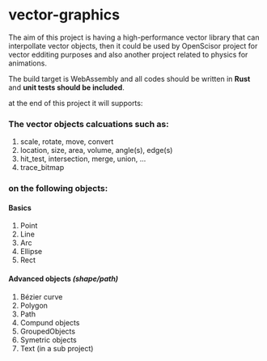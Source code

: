 # vector-graphics

The aim of this project is having a high-performance vector library that can interpollate vector objects, then it could be used by OpenScisor project for vector edditing purposes and also another project related to physics for animations.

The build target is WebAssembly and all codes should be written in **Rust** and **unit tests should be included**. 

at the end of this project it will supports: 

### The vector objects calcuations such as: 
1. scale, rotate, move, convert
2. location, size, area, volume, angle(s), edge(s)
3. hit_test, intersection, merge, union, ...
4. trace_bitmap

### on the following objects:
#### Basics
1. Point
2. Line
3. Arc
4. Ellipse
5. Rect

#### Advanced objects *(shape/path)*
1. Bézier curve
2. Polygon
3. Path
4. Compund objects
5. GroupedObjects
6. Symetric objects
7. Text (in a sub project)
